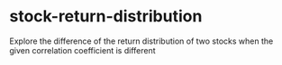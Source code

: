 # stock-return-distribution
Explore the difference of the return distribution of two stocks when the given correlation coefficient is different
